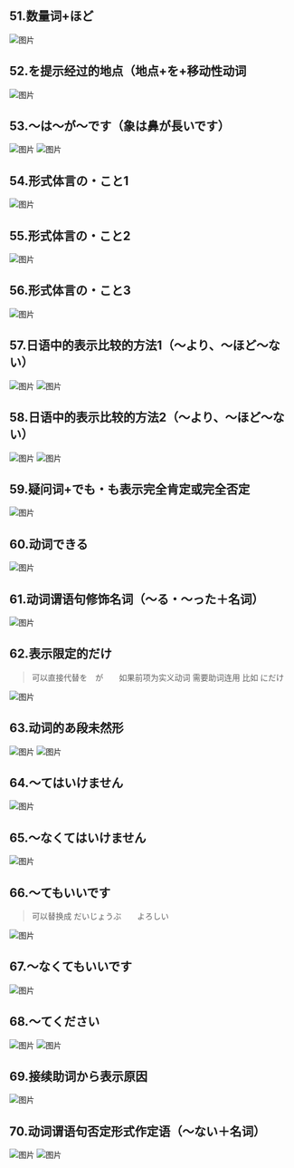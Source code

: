 ## 51.数量词+ほど
![图片][def79]

## 52.を提示经过的地点（地点+を+移动性动词
![图片][def80]

## 53.～は～が～です（象は鼻が長いです）
![图片][def81]
![图片][def82]

## 54.形式体言の・こと1
![图片][def83]

## 55.形式体言の・こと2
![图片][def84]

## 56.形式体言の・こと3
![图片][def85]

## 57.日语中的表示比较的方法1（～より、～ほど～ない）
![图片][def86]
![图片][def87]

## 58.日语中的表示比较的方法2（～より、～ほど～ない）
![图片][def88]
![图片][def89]

## 59.疑问词+でも・も表示完全肯定或完全否定
![图片][def90]

## 60.动词できる
![图片][def91]

## 61.动词谓语句修饰名词（～る・～った＋名词）

![图片][def92]


## 62.表示限定的だけ

> 可以直接代替を　が　　如果前项为实义动词 需要助词连用  比如 にだけ

![图片][def93]

## 63.动词的あ段未然形

![图片][def94]
![图片][def95]

## 64.～てはいけません

![图片][def96]

## 65.～なくてはいけません

![图片][def97]

## 66.～てもいいです

> 可以替换成  だいじょうぶ　　よろしい

![图片][def98]

## 67.～なくてもいいです

![图片][def99]

## 68.～てください

![图片][def100]
![图片][def101]

## 69.接续助词から表示原因

![图片][def102]

## 70.动词谓语句否定形式作定语（～ない＋名词）

![图片][def103]
![图片][def104]




[def79]: ../static/第一册/79.jpg
[def80]: ../static/第一册/80.jpg
[def81]: ../static/第一册/81.jpg
[def82]: ../static/第一册/82.jpg
[def83]: ../static/第一册/83.jpg
[def84]: ../static/第一册/84.jpg
[def85]: ../static/第一册/85.jpg
[def86]: ../static/第一册/86.jpg
[def87]: ../static/第一册/87.jpg
[def88]: ../static/第一册/88.jpg
[def89]: ../static/第一册/89.jpg
[def90]: ../static/第一册/90.jpg
[def91]: ../static/第一册/91.jpg
[def92]: ../static/第一册/92.jpg
[def93]: ../static/第一册/93.jpg
[def94]: ../static/第一册/94.jpg
[def95]: ../static/第一册/95.jpg
[def96]: ../static/第一册/96.jpg
[def97]: ../static/第一册/97.jpg
[def98]: ../static/第一册/98.jpg
[def99]: ../static/第一册/99.jpg
[def100]: ../static/第一册/100.jpg
[def101]: ../static/第一册/101.jpg
[def102]: ../static/第一册/102.jpg
[def103]: ../static/第一册/103.jpg
[def104]: ../static/第一册/104.jpg